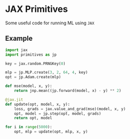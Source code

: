 # JAX Primitives

Some useful code for running ML using `JAX`

## Example

```python
import jax
import primitives as jp

key = jax.random.PRNGKey(0)

mlp = jp.MLP.create(3, 2, 64, 4, key)
opt = jp.Adam.create(mlp)

def mse(model, x, y):
    return jnp.mean((jp.forward(model, x) - y) ** 2)

@jax.jit
def update(opt, model, x, y):
    loss, grads = jax.value_and_grad(mse)(model, x, y)
    opt, model = jp.step(opt, model, grads)
    return opt, model

for i in range(5000):
    opt, mlp = update(opt, mlp, x, y)
```
